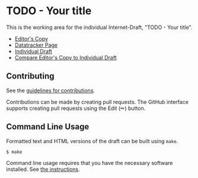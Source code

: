 # TODO - Your title

This is the working area for the individual Internet-Draft, "TODO - Your title".

* [Editor's Copy](https://decentralized-identity.github.io/spartan_zkSNARK_signatures/#go.draft-setty-cfrg-spartan-incubation.html)
* [Datatracker Page](https://datatracker.ietf.org/doc/draft-setty-cfrg-spartan-incubation)
* [Individual Draft](https://datatracker.ietf.org/doc/html/draft-setty-cfrg-spartan-incubation)
* [Compare Editor's Copy to Individual Draft](https://decentralized-identity.github.io/spartan_zkSNARK_signatures/#go.draft-setty-cfrg-spartan-incubation.diff)


## Contributing

See the
[guidelines for contributions](https://github.com/decentralized-identity/spartan_zkSNARK_signatures/blob/main/CONTRIBUTING.md).

Contributions can be made by creating pull requests.
The GitHub interface supports creating pull requests using the Edit (✏) button.


## Command Line Usage

Formatted text and HTML versions of the draft can be built using `make`.

```sh
$ make
```

Command line usage requires that you have the necessary software installed.  See
[the instructions](https://github.com/martinthomson/i-d-template/blob/main/doc/SETUP.md).

